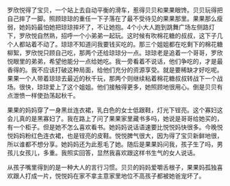 罗欣悦得了宝贝，一个站上去自动平衡的滑车，惹得贝贝和果果眼馋。贝贝玩得把自己摔了一脚。照顾琼琼的重任一下子落在了最不受待见的果果那里。果果那么瘦弱，她妈妈最怕她把琼琼摔坏了，不让她抱。4个小大人跑到跳舞广场左侧路灯下，罗欣悦自然熟，招呼一个小弟弟一起玩。这时候有吹棉花糖的叔叔，这下子几个人都站着不动了。琼琼不知道问我要钱买吃的。那三个姐姐都在吃剩下的棉花糖柳絮，罗欣悦只顾自己吃，那两个还给琼琼分一点。琼琼老是追着一个哥哥，罗欣悦眼里的弟弟，希望他能分一点给她吃。我一旁看着不说话，他们争吃的，才是最香得的。我不应该打破这种局面，给他们充分的资源享受。就是要稀缺才好吃呢。
果果一个人带着琼琼去最近的秋千玩，那两个则继续粘着棉花糖叔叔转战下一个战场。很快，琼琼爱上了这个姐姐。他们接触得更多，她照顾地很用心。倒是贝贝有点泄愤一样使劲荡起秋千。

果果的妈妈穿了一身黑丝连衣裙，乳白色的女士低跟鞋，灯光下锃亮。这个寡妇这会儿真的是黑寡妇了。我在路上了问了果果家里藏书多吗，她说是哥哥给她买的，有一个柜子。但是她不怎么喜欢看书。她妈妈说话语速要比悦悦妈快很多。今晚悦悦妈妈粉红色连衣裙，也是锃亮的皮鞋。悦悦脾气很大，因为得了宝贝新鲜地很，所以谁都不想分享。她妈妈还为此惹毛了她。随后是果果妈问我，孩子生了吗，男孩儿女孩儿，多重。我照实回答，显然我喜欢跟这样书生气的女人说话。

从孩子嘴里得到的是一种大人的言行习惯。贝贝的妈妈爱嚼舌根子，果果妈孤独喜欢跟人打成一片，悦悦妈在家不拿主意家里地位不高孩子都被她爸宠坏了。
